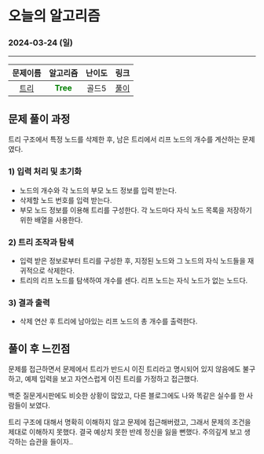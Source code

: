 # **오늘의 알고리즘**
### 2024-03-24 (일)
---

문제이름|알고리즘|난이도|링크|
|:---:|:---:|:---:|:---:|
|[트리](https://www.acmicpc.net/problem/1068)|<span style="color:green">**Tree**</span>|골드5|[풀이](https://github.com/hotchapa/Algorithm/blob/3dd7b9e3f29c87edf0cb5f08d837d7eaa4e9776b/JS/Baekjoon/1068.js)|

## 문제 풀이 과정

트리 구조에서 특정 노드를 삭제한 후, 남은 트리에서 리프 노드의 개수를 계산하는 문제였다.

### 1) 입력 처리 및 초기화
- 노드의 개수와 각 노드의 부모 노드 정보를 입력 받는다.
- 삭제할 노드 번호를 입력 받는다.
- 부모 노드 정보를 이용해 트리를 구성한다. 각 노드마다 자식 노드 목록을 저장하기 위한 배열을 사용한다.

### 2) 트리 조작과 탐색
- 입력 받은 정보로부터 트리를 구성한 후, 지정된 노드와 그 노드의 자식 노드들을 재귀적으로 삭제한다.
- 트리의 리프 노드를 탐색하여 개수를 센다. 리프 노드는 자식 노드가 없는 노드다.

### 3) 결과 출력
- 삭제 연산 후 트리에 남아있는 리프 노드의 총 개수를 출력한다.

## 풀이 후 느낀점
문제를 접근하면서 문제에서 트리가 반드시 이진 트리라고 명시되어 있지 않음에도 불구하고, 예제 입력을 보고 자연스럽게 이진 트리를 가정하고 접근했다. 

백준 질문게시판에도 비슷한 상황이 많았고, 다른 블로그에도 나와 똑같은 실수를 한 사람들이 보였다.

트리 구조에 대해서 명확히 이해하지 않고 문제에 접근해버렸고, 그래서 문제의 조건을 제대로 이해하지 못했다. 결국 예상치 못한 반례 정신을 잃을 뻔했다. 주의깊게 보고 생각하는 습관을 들이자..